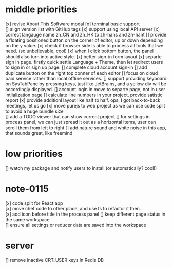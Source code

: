 # middle priorities

[x] revise About This Software modal
[x] terminal basic support  
[] align version list with GitHub tags
[x] support using local API server
[x] correct langauge name zh_CN and zh_HK to zh-hans and zh-hant
[] provide a floating positioned button on the corner of editor, up or down depending on the y value.
[x] check if browser side is able to process all tools that we need. (so unbelievable, cool)
[x] when I click bottom button, the panel should also turn into active style.
[x] better sign-in form layout
[x] separte sign in page. firstly quick settle Language + Theme, then let redirect users to sign in or sign up page.
[] complete cloud account sign-in
[] add duplicate button on the right top conner of each editor
[] focus on cloud paid service rather than local offline services.
[] support providing keyboard on SysTabPane by pressing keys, just like JetBrains, and a yellow div will be accordingly displayed.
[] account login in move to separte page, not in user intiialization page
[] calculate line numbers in your project, provide satistic report
[x] provide additionl layout like half to half. ops, I got back-to-back meetings, let us go
[x] move purejs to web project as we can use code split to avoid a huge bundle size  
[] add a TODO viewer that can show current project
[] for settings in process panel, we can just spread it out as a horizontal items, user can scroll them from left to right
[] add nature sound and white noise in this app, that sounds great, like freemind


# low priorities

[] watch my package and notify users to install (or automatically? cool!)

# note-0115

[x] code split for React app  
[x] move chef code to other place, and use ts to refactor it then.  
[x] add icon before title in the process panel
[] keep different page status in the same workspace  
[] ensure all settings or reducer data are saved into the workspace

# server

[] remove inactive CRT_USER keys in Redis DB
